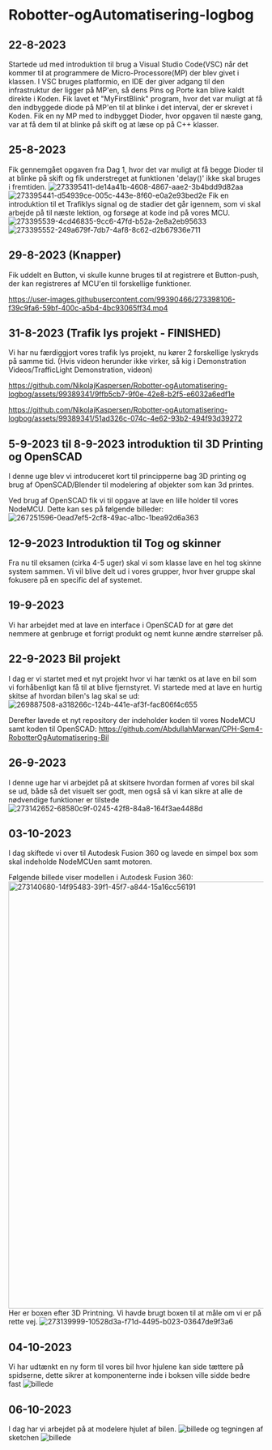 # Robotter-ogAutomatisering-logbog
## 22-8-2023
Startede ud med introduktion til brug a Visual Studio Code(VSC) når det kommer til at programmere de Micro-Processore(MP) der blev givet i klassen. 
I VSC bruges platformio, en IDE der giver adgang til den infrastruktur der ligger på MP'en, så dens Pins og Porte kan blive kaldt direkte i Koden. 
Fik lavet et "MyFirstBlink" program, hvor det var muligt at få den indbyggede diode på MP'en til at blinke i det interval, der er skrevet i Koden.
Fik en ny MP med to indbygget Dioder, hvor opgaven til næste gang, var at få dem til at blinke på skift og at læse op på C++ klasser.

## 25-8-2023
Fik gennemgået opgaven fra Dag 1, hvor det var muligt at få begge Dioder til at blinke på skift og fik understreget at funktionen 'delay()' ikke skal bruges i fremtiden.
![273395411-de14a41b-4608-4867-aae2-3b4bdd9d82aa](https://github.com/NikolajKaspersen/Robotter-ogAutomatisering-logbog/assets/99389341/6608d27e-1647-4152-9bd8-a723e4716245)
![273395441-d54939ce-005c-443e-8f60-e0a2e93bed2e](https://github.com/NikolajKaspersen/Robotter-ogAutomatisering-logbog/assets/99389341/80b1bd57-a6b4-4774-997e-70f42fefbcea)
Fik en introduktion til et Trafiklys signal og de stadier det går igennem, som vi skal arbejde på til næste lektion, og forsøge at kode ind på vores MCU. 
![273395539-4cd46835-9cc6-47fd-b52a-2e8a2eb95633](https://github.com/NikolajKaspersen/Robotter-ogAutomatisering-logbog/assets/99389341/08c0334f-8356-4344-b06c-9e1d8b7e917f)
![273395552-249a679f-7db7-4af8-8c62-d2b67936e711](https://github.com/NikolajKaspersen/Robotter-ogAutomatisering-logbog/assets/99389341/683e5afd-63f2-4df4-a60e-b6574cfc55fa)

## 29-8-2023 (Knapper)
Fik uddelt en Button, vi skulle kunne bruges til at registrere et Button-push, der kan registreres af MCU'en til forskellige funktioner.

https://user-images.githubusercontent.com/99390466/273398106-f39c9fa6-59bf-400c-a5b4-4bc93065ff34.mp4



## 31-8-2023 (Trafik lys projekt - FINISHED)
Vi har nu færdiggjort vores trafik lys projekt, nu kører 2 forskellige lyskryds på samme tid. (Hvis videon herunder ikke virker, så kig i Demonstration Videos/TrafficLight Demonstration, videon)

https://github.com/NikolajKaspersen/Robotter-ogAutomatisering-logbog/assets/99389341/9ffb5cb7-9f0e-42e8-b2f5-e6032a6edf1e

https://github.com/NikolajKaspersen/Robotter-ogAutomatisering-logbog/assets/99389341/51ad326c-074c-4e62-93b2-494f93d39272







## 5-9-2023 til 8-9-2023 introduktion til 3D Printing og OpenSCAD
I denne uge blev vi introduceret kort til principperne bag 3D printing og brug af OpenSCAD/Blender til modelering af objekter som kan 3d printes.

Ved brug af OpenSCAD fik vi til opgave at lave en lille holder til vores NodeMCU. Dette kan ses på følgende billeder:
![267251596-0ead7ef5-2cf8-49ac-a1bc-1bea92d6a363](https://github.com/NikolajKaspersen/Robotter-ogAutomatisering-logbog/assets/99389341/55a3eaf7-b70a-49ad-9797-17f82b06b596)

## 12-9-2023 Introduktion til Tog og skinner
Fra nu til eksamen (cirka 4-5 uger) skal vi som klasse lave en hel tog skinne system sammen. Vi vil blive delt ud i vores grupper, hvor hver gruppe skal fokusere på en specific del af systemet.

## 19-9-2023
Vi har arbejdet med at lave en interface i OpenSCAD for at gøre det nemmere at genbruge et forrigt produkt og nemt kunne ændre størrelser på.

## 22-9-2023 Bil projekt
I dag er vi startet med et nyt projekt hvor vi har tænkt os at lave en bil som vi forhåbenligt kan få til at blive fjernstyret. Vi startede med at lave en hurtig skitse af hvordan bilen's lag skal se ud:
![269887508-a318266c-124b-441e-af3f-fac806f4c655](https://github.com/NikolajKaspersen/Robotter-ogAutomatisering-logbog/assets/99389341/ec067bcf-3930-45b1-aea0-524224d7ddf7)

Derefter lavede et nyt repository der indeholder koden til vores NodeMCU samt koden til OpenSCAD: https://github.com/AbdullahMarwan/CPH-Sem4-RobotterOgAutomatisering-Bil

## 26-9-2023
I denne uge har vi arbejdet på at skitsere hvordan formen af vores bil skal se ud, både så det visuelt ser godt, men også så vi kan sikre at alle de nødvendige funktioner er tilstede 
![273142652-68580c9f-0245-42f8-84a8-164f3ae4488d](https://github.com/NikolajKaspersen/Robotter-ogAutomatisering-logbog/assets/99389341/a66e8fff-9227-40d7-a13c-1086545117c2)

## 03-10-2023
I dag skiftede vi over til Autodesk Fusion 360 og lavede en simpel box som skal indeholde NodeMCUen samt motoren.

Følgende billede viser modellen i Autodesk Fusion 360: 
<img width="843" alt="273140680-14f95483-39f1-45f7-a844-15a16cc56191" src="https://github.com/NikolajKaspersen/Robotter-ogAutomatisering-logbog/assets/99389341/da631e69-e881-4b52-bb8a-08271f6b1a17">
Her er boxen efter 3D Printning. Vi havde brugt boxen til at måle om vi er på rette vej.
![273139999-10528d3a-f71d-4495-b023-03647de9f3a6](https://github.com/NikolajKaspersen/Robotter-ogAutomatisering-logbog/assets/99389341/f0f054f2-4c11-48bf-8b1b-d10cea859022)

## 04-10-2023
Vi har udtænkt en ny form til vores bil hvor hjulene kan side tættere på spidserne, dette sikrer at komponenterne inde i boksen ville sidde bedre fast 
![billede](https://github.com/NikolajKaspersen/Robotter-ogAutomatisering-logbog/assets/99389341/56e42185-685e-43b2-83e7-ffd37e82f6bc)

## 06-10-2023
I dag har vi arbejdet på at modelere hjulet af bilen. 
![billede](https://github.com/NikolajKaspersen/Robotter-ogAutomatisering-logbog/assets/99389341/73db8ca6-24b4-4952-830d-4d95a3553e9a)
og tegningen af sketchen
![billede](https://github.com/NikolajKaspersen/Robotter-ogAutomatisering-logbog/assets/99389341/44efcdfd-575c-4a61-9839-bdc2711c5127)






